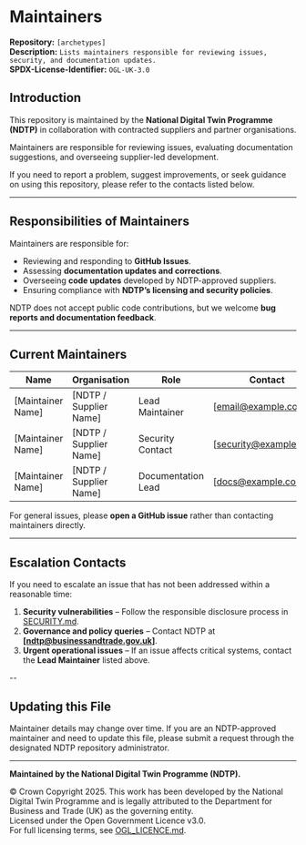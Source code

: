 # Maintainers  

**Repository:** `[archetypes]`  
**Description:** `Lists maintainers responsible for reviewing issues, security, and documentation updates.`  
**SPDX-License-Identifier:** `OGL-UK-3.0`  

## Introduction  

This repository is maintained by the **National Digital Twin Programme (NDTP)** in collaboration with contracted suppliers and partner organisations.  

Maintainers are responsible for reviewing issues, evaluating documentation suggestions, and overseeing 
supplier-led development.  

If you need to report a problem, suggest improvements, or seek guidance on using this repository, please refer to the contacts listed below.  

---

## Responsibilities of Maintainers  

Maintainers are responsible for:  

- Reviewing and responding to **GitHub Issues**.  
- Assessing **documentation updates and corrections**.  
- Overseeing **code updates** developed by NDTP-approved suppliers.  
- Ensuring compliance with **NDTP’s licensing and security policies**.  

NDTP does not accept public code contributions, but we welcome **bug reports and documentation feedback**.  

---

## Current Maintainers  

| Name              | Organisation           | Role               | Contact                |
|-------------------|------------------------|--------------------|------------------------|
| [Maintainer Name] | [NDTP / Supplier Name] | Lead Maintainer    | [email@example.com]    |
| [Maintainer Name] | [NDTP / Supplier Name] | Security Contact   | [security@example.com] |
| [Maintainer Name] | [NDTP / Supplier Name] | Documentation Lead | [docs@example.com]     |

For general issues, please **open a GitHub issue** rather than contacting maintainers directly.  

---

## Escalation Contacts  

If you need to escalate an issue that has not been addressed within a reasonable time:  

1. **Security vulnerabilities** – Follow the responsible disclosure process in [SECURITY.md](./SECURITY.md).  
2. **Governance and policy queries** – Contact NDTP at **[ndtp@businessandtrade.gov.uk]**.  
3. **Urgent operational issues** – If an issue affects critical systems, contact the **Lead Maintainer** listed above.  

--

## Updating this File  

Maintainer details may change over time. If you are an NDTP-approved maintainer and need to update this file, please submit a request through the designated NDTP repository administrator.  

---

**Maintained by the National Digital Twin Programme (NDTP).**  

© Crown Copyright 2025. This work has been developed by the National Digital Twin Programme and is legally attributed to the Department for Business and Trade (UK) as the governing entity.  
Licensed under the Open Government Licence v3.0.  
For full licensing terms, see [OGL_LICENCE.md](./OGL_LICENCE.md).  

<!--

GUIDANCE: USE THIS IN PLACE OF THE ABOVE IF THE REPOSITORY IS IN TRANSITION. PLEASE REMOVE THIS SECTION WHEN NOT REQUIRED.

# Maintainers  

**Repository:** `[archetypes]`  
**Description:** `Lists maintainers responsible for reviewing issues, security, and documentation updates.`  
**SPDX-License-Identifier: OGL-UK-3.0

Current Status: Under NDTP Oversight

At present, **there is no actively assigned supplier maintaining this repository**. NDTP is currently in the process of engaging new suppliers through its procurement cycle. 

In the meantime:  
- **Bug reports and documentation feedback** will still be reviewed by NDTP.  
- **Security vulnerabilities** should be reported via the [responsible disclosure process](./SECURITY.md).  
- **For any queries, please contact:** **[ndtp-contact@example.com]** 

Once a new supplier is engaged, this file will be updated with their details. 

## Last Active Maintainers  

The following organisations were responsible for previous development efforts on this repository:  

| Name                       | Organisation    | Role               | Contact                        |
|----------------------------|-----------------|--------------------|--------------------------------|
| [Previous Maintainer Name] | [Supplier Name] | Lead Maintainer    | [ndtp@businessandtrade.gov.uk] |
| [Previous Maintainer Name] | [Supplier Name] | Documentation Lead | [ndtp@businessandtrade.gov.uk] |

*For ongoing inquiries, please use the NDTP contact email above.* 

---

## How This Repository is Managed  

NDTP repositories remain publicly available even when transitioning between suppliers.  
During these times, NDTP ensures:  
- Critical issues are **triaged internally**.  
- No new **public contributions** are accepted unless approved.  
- The repository remains available under **open-source governance**.  

---

**Maintained by the National Digital Twin Programme (NDTP).**  

© Crown Copyright 2025. This work has been developed by the National Digital Twin Programme and is legally attributed to the Department for Business and Trade (UK) as the governing entity.  
Licensed under the Open Government Licence v3.0.  
For full licensing terms, see [OGL_LICENCE.md](./OGL_LICENCE.md). 

 -->